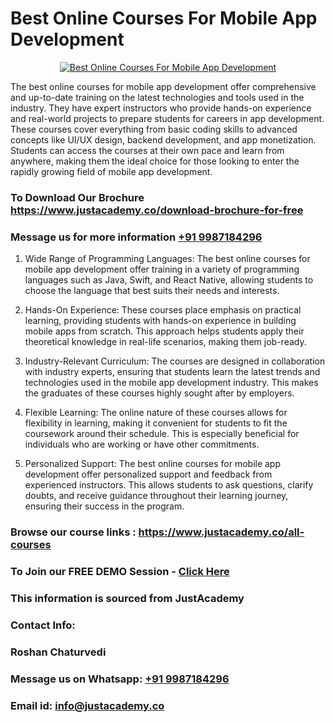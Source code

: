 # Best Online Courses For Mobile App Development

<p align="center">
  <a href="https://justacademy.co/program-detail/mobile-app-development">
    <img src="https://justacademy.co/storage2/program_images/1704700359.webp" alt="Best Online Courses For Mobile App Development">
  </a>
</p>


The best online courses for mobile app development offer comprehensive and up-to-date training on the latest technologies and tools used in the industry. They have expert instructors who provide hands-on experience and real-world projects to prepare students for careers in app development. These courses cover everything from basic coding skills to advanced concepts like UI/UX design, backend development, and app monetization. Students can access the courses at their own pace and learn from anywhere, making them the ideal choice for those looking to enter the rapidly growing field of mobile app development.
### To Download Our Brochure https://www.justacademy.co/download-brochure-for-free
### Message us for more information [+91 9987184296](https://api.whatsapp.com/send?phone=919987184296)
1) Wide Range of Programming Languages: The best online courses for mobile app development offer training in a variety of programming languages such as Java, Swift, and React Native, allowing students to choose the language that best suits their needs and interests.

2) Hands-On Experience: These courses place emphasis on practical learning, providing students with hands-on experience in building mobile apps from scratch. This approach helps students apply their theoretical knowledge in real-life scenarios, making them job-ready.

3) Industry-Relevant Curriculum: The courses are designed in collaboration with industry experts, ensuring that students learn the latest trends and technologies used in the mobile app development industry. This makes the graduates of these courses highly sought after by employers.

4) Flexible Learning: The online nature of these courses allows for flexibility in learning, making it convenient for students to fit the coursework around their schedule. This is especially beneficial for individuals who are working or have other commitments.

5) Personalized Support: The best online courses for mobile app development offer personalized support and feedback from experienced instructors. This allows students to ask questions, clarify doubts, and receive guidance throughout their learning journey, ensuring their success in the program.

### Browse our course links : https://www.justacademy.co/all-courses 
### To Join our FREE DEMO Session - [Click Here](https://www.justacademy.co/register-for-course-demo)


### This information is sourced from JustAcademy
### Contact Info:
### Roshan Chaturvedi
### Message us on Whatsapp: [+91 9987184296](https://api.whatsapp.com/send?phone=919987184296)
### Email id: [info@justacademy.co](mailto:info@justacademy.co)
                    